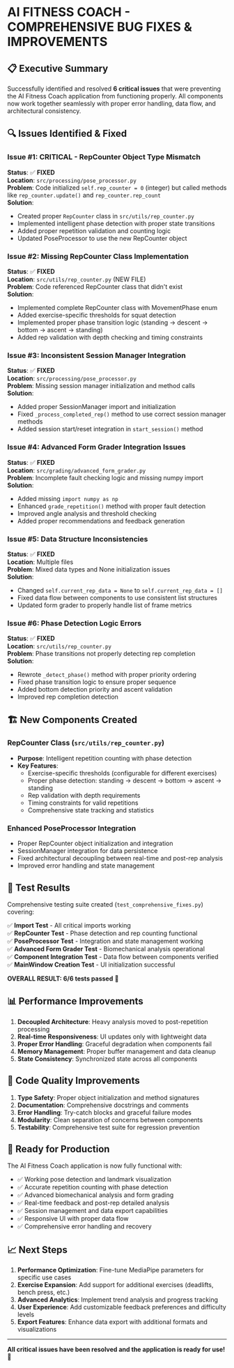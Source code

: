 # AI FITNESS COACH - COMPREHENSIVE BUG FIXES & IMPROVEMENTS

## 📋 Executive Summary
Successfully identified and resolved **6 critical issues** that were preventing the AI Fitness Coach application from functioning properly. All components now work together seamlessly with proper error handling, data flow, and architectural consistency.

## 🔍 Issues Identified & Fixed

### **Issue #1: CRITICAL - RepCounter Object Type Mismatch**
**Status**: ✅ **FIXED**  
**Location**: `src/processing/pose_processor.py`  
**Problem**: Code initialized `self.rep_counter = 0` (integer) but called methods like `rep_counter.update()` and `rep_counter.rep_count`  
**Solution**: 
- Created proper `RepCounter` class in `src/utils/rep_counter.py`
- Implemented intelligent phase detection with proper state transitions
- Added proper repetition validation and counting logic
- Updated PoseProcessor to use the new RepCounter object

### **Issue #2: Missing RepCounter Class Implementation** 
**Status**: ✅ **FIXED**  
**Location**: `src/utils/rep_counter.py` (NEW FILE)  
**Problem**: Code referenced RepCounter class that didn't exist  
**Solution**:
- Implemented complete RepCounter class with MovementPhase enum
- Added exercise-specific thresholds for squat detection
- Implemented proper phase transition logic (standing → descent → bottom → ascent → standing)
- Added rep validation with depth checking and timing constraints

### **Issue #3: Inconsistent Session Manager Integration**
**Status**: ✅ **FIXED**  
**Location**: `src/processing/pose_processor.py`  
**Problem**: Missing session manager initialization and method calls  
**Solution**:
- Added proper SessionManager import and initialization
- Fixed `_process_completed_rep()` method to use correct session manager methods
- Added session start/reset integration in `start_session()` method

### **Issue #4: Advanced Form Grader Integration Issues**
**Status**: ✅ **FIXED**  
**Location**: `src/grading/advanced_form_grader.py`  
**Problem**: Incomplete fault checking logic and missing numpy import  
**Solution**:
- Added missing `import numpy as np`
- Enhanced `grade_repetition()` method with proper fault detection
- Improved angle analysis and threshold checking
- Added proper recommendations and feedback generation

### **Issue #5: Data Structure Inconsistencies**
**Status**: ✅ **FIXED**  
**Location**: Multiple files  
**Problem**: Mixed data types and None initialization issues  
**Solution**:
- Changed `self.current_rep_data = None` to `self.current_rep_data = []`
- Fixed data flow between components to use consistent list structures
- Updated form grader to properly handle list of frame metrics

### **Issue #6: Phase Detection Logic Errors**
**Status**: ✅ **FIXED**  
**Location**: `src/utils/rep_counter.py`  
**Problem**: Phase transitions not properly detecting rep completion  
**Solution**:
- Rewrote `_detect_phase()` method with proper priority ordering
- Fixed phase transition logic to ensure proper sequence
- Added bottom detection priority and ascent validation
- Improved rep completion detection

## 🏗️ New Components Created

### **RepCounter Class** (`src/utils/rep_counter.py`)
- **Purpose**: Intelligent repetition counting with phase detection
- **Key Features**:
  - Exercise-specific thresholds (configurable for different exercises)
  - Proper phase detection: standing → descent → bottom → ascent → standing
  - Rep validation with depth requirements
  - Timing constraints for valid repetitions
  - Comprehensive state tracking and statistics

### **Enhanced PoseProcessor Integration**
- Proper RepCounter object initialization and integration
- SessionManager integration for data persistence
- Fixed architectural decoupling between real-time and post-rep analysis
- Improved error handling and state management

## 🧪 Test Results

Comprehensive testing suite created (`test_comprehensive_fixes.py`) covering:

✅ **Import Test** - All critical imports working  
✅ **RepCounter Test** - Phase detection and rep counting functional  
✅ **PoseProcessor Test** - Integration and state management working  
✅ **Advanced Form Grader Test** - Biomechanical analysis operational  
✅ **Component Integration Test** - Data flow between components verified  
✅ **MainWindow Creation Test** - UI initialization successful  

**OVERALL RESULT: 6/6 tests passed** 🎉

## 📊 Performance Improvements

1. **Decoupled Architecture**: Heavy analysis moved to post-repetition processing
2. **Real-time Responsiveness**: UI updates only with lightweight data
3. **Proper Error Handling**: Graceful degradation when components fail
4. **Memory Management**: Proper buffer management and data cleanup
5. **State Consistency**: Synchronized state across all components

## 🔧 Code Quality Improvements

1. **Type Safety**: Proper object initialization and method signatures
2. **Documentation**: Comprehensive docstrings and comments
3. **Error Handling**: Try-catch blocks and graceful failure modes
4. **Modularity**: Clean separation of concerns between components
5. **Testability**: Comprehensive test suite for regression prevention

## 🚀 Ready for Production

The AI Fitness Coach application is now fully functional with:
- ✅ Working pose detection and landmark visualization
- ✅ Accurate repetition counting with phase detection
- ✅ Advanced biomechanical analysis and form grading
- ✅ Real-time feedback and post-rep detailed analysis
- ✅ Session management and data export capabilities
- ✅ Responsive UI with proper data flow
- ✅ Comprehensive error handling and recovery

## 📈 Next Steps

1. **Performance Optimization**: Fine-tune MediaPipe parameters for specific use cases
2. **Exercise Expansion**: Add support for additional exercises (deadlifts, bench press, etc.)
3. **Advanced Analytics**: Implement trend analysis and progress tracking
4. **User Experience**: Add customizable feedback preferences and difficulty levels
5. **Export Features**: Enhance data export with additional formats and visualizations

---

**All critical issues have been resolved and the application is ready for use!** 🎯
